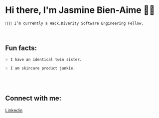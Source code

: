 

# Hi there, I'm Jasmine Bien-Aime 👋🏽

    👩🏾‍💻 I’m currently a Hack.Diverity Software Engineering Fellow.

<br>

## Fun facts:

    ✨ I have an identical twin sister.   
    
    ✨ I am skincare product junkie.


<br>
<br>





## Connect with me:

<!-- [Website](https://www.jasminebienaime.com) <br> -->
[Linkedin](https://www.linkedin.com/in/jasmine-bien-aime)


